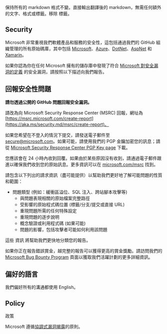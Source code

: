 ﻿<!-- BEGIN MICROSOFT SECURITY.MD V0.0.9 BLOCK -->

保持所有的 markdown 格式不變。直接輸出翻譯後的 markdown，無需任何額外的文字、格式或標籤。移除 <source-text> 標籤。

## Security

Microsoft 非常重視我們軟體產品和服務的安全性，這包括通過我們的 GitHub 組織管理的所有原始碼庫，其中包括 [Microsoft](https://github.com/Microsoft)、[Azure](https://github.com/Azure)、[DotNet](https://github.com/dotnet)、[AspNet](https://github.com/aspnet) 和 [Xamarin](https://github.com/xamarin)。

如果你認為你在任何 Microsoft 擁有的儲存庫中發現了符合 [Microsoft 對安全漏洞的定義](https://aka.ms/security.md/definition) 的安全漏洞，請按照以下描述向我們報告。

## 回報安全性問題

**請勿透過公開的 GitHub 問題回報安全漏洞。**

請改為向 Microsoft Security Response Center (MSRC) 回報，網址為 [https://msrc.microsoft.com/create-report](https://aka.ms/security.md/msrc/create-report)。

如果您希望在不登入的情況下提交，請發送電子郵件至 [secure@microsoft.com](mailto:secure@microsoft.com)。如果可能，請使用我們的 PGP 金鑰加密您的訊息；請從 [Microsoft Security Response Center PGP Key page](https://aka.ms/security.md/msrc/pgp) 下載。

您應該會在 24 小時內收到回覆。如果由於某些原因沒有收到，請通過電子郵件跟進以確保我們收到您的原始訊息。更多資訊可以在 [microsoft.com/msrc](https://www.microsoft.com/msrc) 找到。

請包含以下列出的請求資訊（盡可能提供）以幫助我們更好地了解可能問題的性質和範圍：

* 問題類型 (例如：緩衝區溢位、SQL 注入、跨站腳本攻擊等)
  * 與問題表現相關的原始檔案完整路徑
  * 受影響的原始程式碼位置 (標籤/分支/提交或直接 URL)
  * 重現問題所需的任何特殊設定
  * 重現問題的逐步說明
  * 概念驗證或利用程式碼 (如果可能)
  * 問題的影響，包括攻擊者可能如何利用該問題

這些 資訊 將幫助我們更快地分類您的報告。

如果你正在報告錯誤賞金，越完整的報告可以獲得更高的賞金獎勵。請訪問我們的 [Microsoft Bug Bounty Program](https://aka.ms/security.md/msrc/bounty) 頁面以獲取我們活躍計劃的更多詳細資訊。

## 偏好的語言

我們偏好所有的溝通都使用 English。

## Policy
政策

Microsoft 遵循[協調式漏洞揭露](https://aka.ms/security.md/cvd)的原則。

<!-- END MICROSOFT SECURITY.MD BLOCK -->

